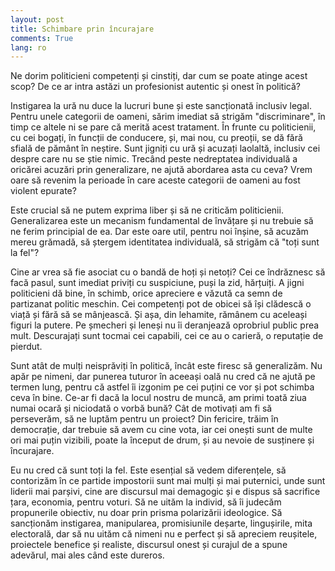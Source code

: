 ```yaml
---
layout: post
title: Schimbare prin încurajare
comments: True
lang: ro
---
```


Ne dorim politicieni competenți și cinstiți, dar cum se poate atinge acest scop? De ce ar intra astăzi un profesionist autentic și onest în politică?

<!--more-->

Instigarea la ură nu duce la lucruri bune și este sancționată inclusiv legal. Pentru unele categorii de oameni, sărim imediat să strigăm "discriminare", în timp ce altele ni se pare că merită acest tratament. În frunte cu politicienii, cu cei bogați, în funcții de conducere, și, mai nou, cu preoții, se dă fără sfială de pământ în neștire. Sunt jigniți cu ură și acuzați laolaltă, inclusiv cei despre care nu se știe nimic. Trecând peste nedreptatea individuală a oricărei acuzări prin generalizare, ne ajută abordarea asta cu ceva? Vrem oare să revenim la perioade în care aceste categorii de oameni au fost violent epurate?

Este crucial să ne putem exprima liber și să ne criticăm politicienii. Generalizarea este un mecanism fundamental de învățare și nu trebuie să ne ferim principial de ea. Dar este oare util, pentru noi înșine, să acuzăm mereu grămadă, să ștergem identitatea individuală, să strigăm că "toți sunt la fel"?

Cine ar vrea să fie asociat cu o bandă de hoți și netoți? Cei ce îndrăznesc să facă pasul, sunt imediat priviți cu suspiciune, puși la zid, hărțuiți. A jigni politicieni dă bine, în schimb, orice apreciere e văzută ca semn de partizanat politic meschin. Cei competenți pot de obicei să își clădescă o viață și fără să se mânjească. Și așa, din lehamite, rămânem cu aceleași figuri la putere. Pe șmecheri și leneși nu îi deranjează oprobriul public prea mult. Descurajați sunt tocmai cei capabili, cei ce au o carieră, o reputație de pierdut.

Sunt atât de mulți neisprăviți în politică, încât este firesc să generalizăm. Nu apăr pe nimeni, dar punerea tuturor în aceeași oală nu cred că ne ajută pe termen lung, pentru că astfel îi izgonim pe cei puțini ce vor și pot schimba ceva în bine. Ce-ar fi dacă la locul nostru de muncă, am primi toată ziua numai ocară și niciodată o vorbă bună? Cât de motivați am fi să perseverăm, să ne luptăm pentru un proiect? Din fericire, trăim în democrație, dar trebuie să avem cu cine vota, iar cei onești sunt de multe ori mai puțin vizibili, poate la început de drum, și au nevoie de susținere și încurajare.

Eu nu cred că sunt toți la fel. Este esențial să vedem diferențele, să contorizăm în ce partide impostorii sunt mai mulți și mai puternici, unde sunt liderii mai parșivi, cine are discursul mai demagogic și e dispus să sacrifice țara, economia, pentru voturi. Să ne uităm la individ, să îi judecăm propunerile obiectiv, nu doar prin prisma polarizării ideologice. Să sancționăm instigarea, manipularea, promisiunile deșarte, lingușirile, mita electorală, dar să nu uităm că nimeni nu e perfect și să apreciem reușitele, proiectele benefice și realiste, discursul onest și curajul de a spune adevărul, mai ales când este dureros.
